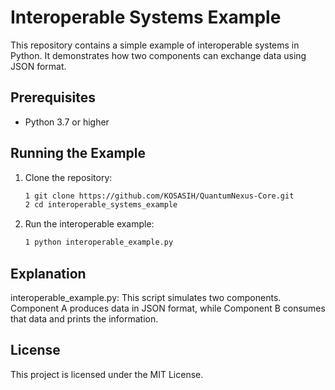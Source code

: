 # Interoperable Systems Example

This repository contains a simple example of interoperable systems in Python. It demonstrates how two components can exchange data using JSON format.

## Prerequisites

- Python 3.7 or higher

## Running the Example

1. Clone the repository:
   ```bash
   1 git clone https://github.com/KOSASIH/QuantumNexus-Core.git
   2 cd interoperable_systems_example
   ```

2. Run the interoperable example:
   ```bash
   1 python interoperable_example.py
   ```

## Explanation
interoperable_example.py: This script simulates two components. Component A produces data in JSON format, while Component B consumes that data and prints the information.

## License
This project is licensed under the MIT License.
